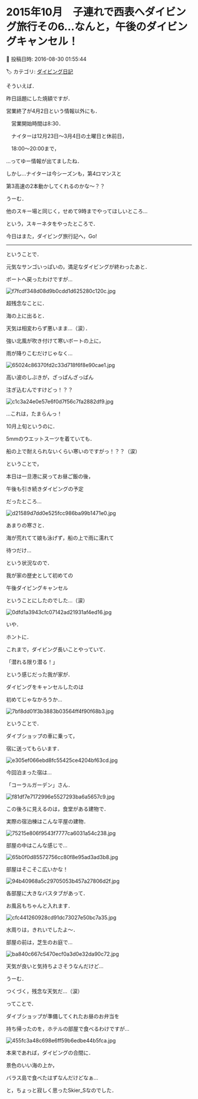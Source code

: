 # 2015年10月　子連れで西表へダイビング旅行その6…なんと，午後のダイビングキャンセル！

📅 投稿日時: 2016-08-30 01:55:44

🏷️ カテゴリ: [ダイビング日記](ce3a7a8d424d112fce83ee85c81a0e344.md)

そういえば．


昨日話題にした焼額ですが．





営業終了が4月2日という情報以外にも．





　営業開始時間は8:30．





　ナイターは12月23日～3月4日の土曜日と休前日，


　18:00～20:00まで，





…ってゆー情報が出てましたね．





しかし…ナイターは今シーズンも，第4ロマンスと


第3高速の2本動かしてくれるのかな～？？


うーむ．


他のスキー場と同じく，せめて9時までやってほしいところ…





という，スキーネタをやったところで．


今日はまた，ダイビング旅行記へ，Go!





---


ということで．


元気なサンゴいっぱいの，満足なダイビングが終わったあと．


ボートへ戻ったわけですが…




![f7fcdf348d08d9b0cdd1d625280c120c.jpg](images/f7fcdf348d08d9b0cdd1d625280c120c.jpg)




超残念なことに．


海の上に出ると．


天気は相変わらず悪いまま…（涙）．





強い北風が吹き付けて寒いボートの上に，


雨が降りこむだけじゃなく…




![65024c86370fd2c33d718f6f8e90cae1.jpg](images/65024c86370fd2c33d718f6f8e90cae1.jpg)




高い波のしぶきが，ざっぱんざっぱん


注ぎ込むんですけどっ！？？




![c1c3a24e0e57e6f0d7f56c7fa2882df9.jpg](images/c1c3a24e0e57e6f0d7f56c7fa2882df9.jpg)




…これは，たまらんっ！


10月上旬というのに．


5mmのウエットスーツを着ていても．


船の上で耐えられないくらい寒いのですがっ！？？（涙）





ということで，


本日は一旦港に戻ってお昼ご飯の後，


午後も引き続きダイビングの予定


だったところ…




![d21589d7dd0e525fcc986ba99b1471e0.jpg](images/d21589d7dd0e525fcc986ba99b1471e0.jpg)







あまりの寒さと．


海が荒れてて娘も泳げず，船の上で雨に濡れて


待つだけ…


という状況なので．





我が家の歴史として初めての


午後ダイビングキャンセル


ということにしたのでした…（涙）




![0dfd1a3943cfc07142ad21931af4ed16.jpg](images/0dfd1a3943cfc07142ad21931af4ed16.jpg)







いや．


ホントに．


これまで，ダイビング長いことやっていて．


「潜れる限り潜る！」


という感じだった我が家が．


ダイビングをキャンセルしたのは


初めてじゃなかろうか…




![7bf8dd01f3b3883b03564ff4f90f68b3.jpg](images/7bf8dd01f3b3883b03564ff4f90f68b3.jpg)




ということで．


ダイブショップの車に乗って，


宿に送ってもらいます．




![e305ef066ebd8fc55425ce4204bf63cd.jpg](images/e305ef066ebd8fc55425ce4204bf63cd.jpg)







今回泊まった宿は…


「コーラルガーデン」さん．




![f81df7e7172996e5527293ba6a5657c9.jpg](images/f81df7e7172996e5527293ba6a5657c9.jpg)




この後ろに見えるのは，食堂がある建物で．


実際の宿泊棟はこんな平屋の建物．




![75215e806f9543f7777ca6031a54c238.jpg](images/75215e806f9543f7777ca6031a54c238.jpg)







部屋の中はこんな感じで…




![65b0f0d85572756cc80f8e95ad3ad3b8.jpg](images/65b0f0d85572756cc80f8e95ad3ad3b8.jpg)




部屋はそこそこ広いかな！




![94b40968a5c29705053b457a27806d2f.jpg](images/94b40968a5c29705053b457a27806d2f.jpg)




各部屋に大きなバスタブがあって．


お風呂もちゃんと入れます．




![cfc441260928cd91dc73027e50bc7a35.jpg](images/cfc441260928cd91dc73027e50bc7a35.jpg)




水周りは，きれいでしたよ～．





部屋の前は，芝生のお庭で…




![ba840c667c5470ecf0a3d0e32da90c72.jpg](images/ba840c667c5470ecf0a3d0e32da90c72.jpg)




天気が良いと気持ちよさそうなんだけど…


うーむ．


つくづく，残念な天気だ…（涙）





ってことで．


ダイブショップが準備してくれたお昼のお弁当を


持ち帰ったのを，ホテルの部屋で食べるわけですが…




![455fc3a48c698e6ff59b6edbe44b5fca.jpg](images/455fc3a48c698e6ff59b6edbe44b5fca.jpg)




本来であれば，ダイビングの合間に．


景色のいい海の上か，


バラス島で食べたはずなんだけどなぁ…





と，ちょっと寂しく思ったSkier_Sなのでした．
